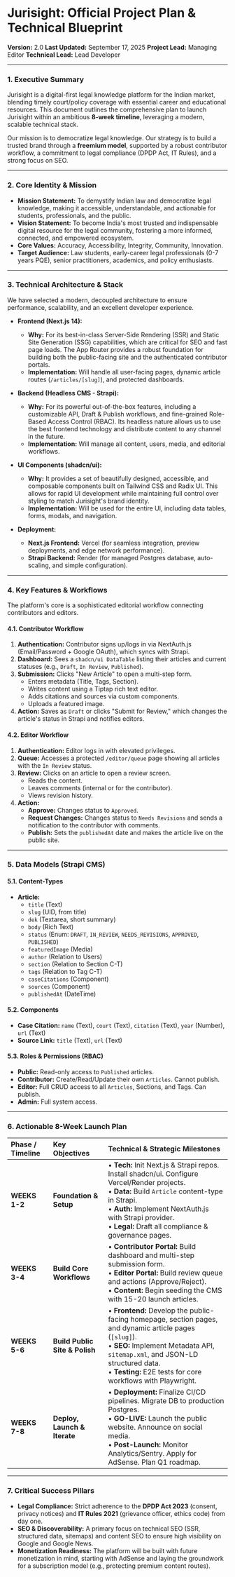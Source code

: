 # Jurisight: Official Project Plan & Technical Blueprint
**Version:** 2.0
**Last Updated:** September 17, 2025
**Project Lead:** Managing Editor
**Technical Lead:** Lead Developer

---

### **1. Executive Summary**

Jurisight is a digital-first legal knowledge platform for the Indian market, blending timely court/policy coverage with essential career and educational resources. This document outlines the comprehensive plan to launch Jurisight within an ambitious **8-week timeline**, leveraging a modern, scalable technical stack.

Our mission is to democratize legal knowledge. Our strategy is to build a trusted brand through a **freemium model**, supported by a robust contributor workflow, a commitment to legal compliance (DPDP Act, IT Rules), and a strong focus on SEO.



---

### **2. Core Identity & Mission**

* **Mission Statement:** To demystify Indian law and democratize legal knowledge, making it accessible, understandable, and actionable for students, professionals, and the public.
* **Vision Statement:** To become India's most trusted and indispensable digital resource for the legal community, fostering a more informed, connected, and empowered ecosystem.
* **Core Values:** Accuracy, Accessibility, Integrity, Community, Innovation.
* **Target Audience:** Law students, early-career legal professionals (0-7 years PQE), senior practitioners, academics, and policy enthusiasts.

---

### **3. Technical Architecture & Stack**

We have selected a modern, decoupled architecture to ensure performance, scalability, and an excellent developer experience.

* **Frontend (Next.js 14):**
    * **Why:** For its best-in-class Server-Side Rendering (SSR) and Static Site Generation (SSG) capabilities, which are critical for SEO and fast page loads. The App Router provides a robust foundation for building both the public-facing site and the authenticated contributor portals.
    * **Implementation:** Will handle all user-facing pages, dynamic article routes (`/articles/[slug]`), and protected dashboards.

* **Backend (Headless CMS - Strapi):**
    * **Why:** For its powerful out-of-the-box features, including a customizable API, Draft & Publish workflows, and fine-grained Role-Based Access Control (RBAC). Its headless nature allows us to use the best frontend technology and distribute content to any channel in the future.
    * **Implementation:** Will manage all content, users, media, and editorial workflows.

* **UI Components (shadcn/ui):**
    * **Why:** It provides a set of beautifully designed, accessible, and composable components built on Tailwind CSS and Radix UI. This allows for rapid UI development while maintaining full control over styling to match Jurisight's brand identity.
    * **Implementation:** Will be used for the entire UI, including data tables, forms, modals, and navigation.

* **Deployment:**
    * **Next.js Frontend:** Vercel (for seamless integration, preview deployments, and edge network performance).
    * **Strapi Backend:** Render (for managed Postgres database, auto-scaling, and simple configuration).

---

### **4. Key Features & Workflows**

The platform's core is a sophisticated editorial workflow connecting contributors and editors.

#### **4.1. Contributor Workflow**
1.  **Authentication:** Contributor signs up/logs in via NextAuth.js (Email/Password + Google OAuth), which syncs with Strapi.
2.  **Dashboard:** Sees a `shadcn/ui DataTable` listing their articles and current statuses (e.g., `Draft`, `In Review`, `Published`).
3.  **Submission:** Clicks "New Article" to open a multi-step form.
    * Enters metadata (Title, Tags, Section).
    * Writes content using a Tiptap rich text editor.
    * Adds citations and sources via custom components.
    * Uploads a featured image.
4.  **Action:** Saves as `Draft` or clicks "Submit for Review," which changes the article's status in Strapi and notifies editors.

#### **4.2. Editor Workflow**
1.  **Authentication:** Editor logs in with elevated privileges.
2.  **Queue:** Accesses a protected `/editor/queue` page showing all articles with the `In Review` status.
3.  **Review:** Clicks on an article to open a review screen.
    * Reads the content.
    * Leaves comments (internal or for the contributor).
    * Views revision history.
4.  **Action:**
    * **Approve:** Changes status to `Approved`.
    * **Request Changes:** Changes status to `Needs Revisions` and sends a notification to the contributor with comments.
    * **Publish:** Sets the `publishedAt` date and makes the article live on the public site.

---

### **5. Data Models (Strapi CMS)**

#### **5.1. Content-Types**
* **Article:**
    * `title` (Text)
    * `slug` (UID, from title)
    * `dek` (Textarea, short summary)
    * `body` (Rich Text)
    * `status` (Enum: `DRAFT`, `IN_REVIEW`, `NEEDS_REVISIONS`, `APPROVED`, `PUBLISHED`)
    * `featuredImage` (Media)
    * `author` (Relation to Users)
    * `section` (Relation to Section C-T)
    * `tags` (Relation to Tag C-T)
    * `caseCitations` (Component)
    * `sources` (Component)
    * `publishedAt` (DateTime)

#### **5.2. Components**
* **Case Citation:** `name` (Text), `court` (Text), `citation` (Text), `year` (Number), `url` (Text)
* **Source Link:** `title` (Text), `url` (Text)

#### **5.3. Roles & Permissions (RBAC)**
* **Public:** Read-only access to `Published` articles.
* **Contributor:** Create/Read/Update their own `Articles`. Cannot publish.
* **Editor:** Full CRUD access to all `Articles`, Sections, and Tags. Can publish.
* **Admin:** Full system access.

---

### **6. Actionable 8-Week Launch Plan**

| Phase / Timeline | Key Objectives            | Technical & Strategic Milestones                                                                                                                                                           |
| :--------------- | :------------------------ | :----------------------------------------------------------------------------------------------------------------------------------------------------------------------------------------- |
| **WEEKS 1-2** | **Foundation & Setup** | • **Tech:** Init Next.js & Strapi repos. Install shadcn/ui. Configure Vercel/Render projects. <br> • **Data:** Build `Article` content-type in Strapi. <br> • **Auth:** Implement NextAuth.js with Strapi provider. <br> • **Legal:** Draft all compliance & governance pages. |
| **WEEKS 3-4** | **Build Core Workflows** | • **Contributor Portal:** Build dashboard and multi-step submission form. <br> • **Editor Portal:** Build review queue and actions (Approve/Reject). <br> • **Content:** Begin seeding the CMS with 15-20 launch articles.                             |
| **WEEKS 5-6** | **Build Public Site & Polish** | • **Frontend:** Develop the public-facing homepage, section pages, and dynamic article pages (`[slug]`). <br> • **SEO:** Implement Metadata API, `sitemap.xml`, and JSON-LD structured data. <br> • **Testing:** E2E tests for core workflows with Playwright.      |
| **WEEKS 7-8** | **Deploy, Launch & Iterate** | • **Deployment:** Finalize CI/CD pipelines. Migrate DB to production Postgres. <br> • **GO-LIVE:** Launch the public website. Announce on social media. <br> • **Post-Launch:** Monitor Analytics/Sentry. Apply for AdSense. Plan Q1 roadmap.     |

---

### **7. Critical Success Pillars**

* **Legal Compliance:** Strict adherence to the **DPDP Act 2023** (consent, privacy notices) and **IT Rules 2021** (grievance officer, ethics code) from day one.
* **SEO & Discoverability:** A primary focus on technical SEO (SSR, structured data, sitemaps) and content SEO to ensure high visibility on Google and Google News.
* **Monetization Readiness:** The platform will be built with future monetization in mind, starting with AdSense and laying the groundwork for a subscription model (e.g., protecting premium content routes).